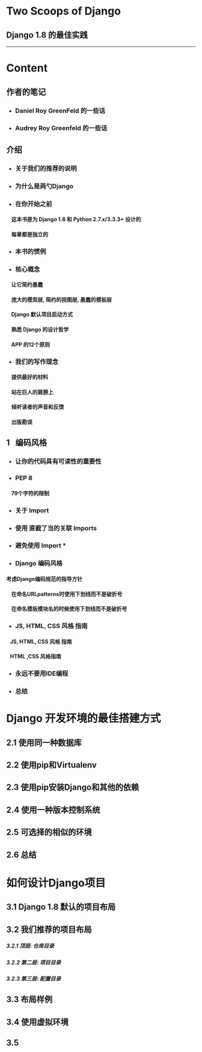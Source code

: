 # Two Scoops of Django 
## Django 1.8 的最佳实践
 
--------------------------
# Content
 

## 作者的笔记

- ### Daniel Roy GreenFeld 的一些话
- ### Audrey Roy Greenfeld 的一些话

## 介绍

- ### 关于我们的推荐的说明
- ### 为什么是两勺Django
- ### 在你开始之前
#### &nbsp;&nbsp;&nbsp; 这本书是为 Django 1.8 和 Python 2.7.x/3.3.3+ 设计的
#### &nbsp;&nbsp;&nbsp; 每章都是独立的

- ### 本书的惯例
- ### 核心概念
#### &nbsp;&nbsp;&nbsp; 让它简约愚蠢
#### &nbsp;&nbsp;&nbsp; 庞大的模型层, 简约的视图层, 愚蠢的模板层
#### &nbsp;&nbsp;&nbsp; Django 默认项目启动方式
#### &nbsp;&nbsp;&nbsp; 熟悉 Django 的设计哲学
#### &nbsp;&nbsp;&nbsp; APP 的12个原则

- ### 我们的写作理念
#### &nbsp;&nbsp;&nbsp; 提供最好的材料
#### &nbsp;&nbsp;&nbsp; 站在巨人的肩膀上
#### &nbsp;&nbsp;&nbsp; 倾听读者的声音和反馈
#### &nbsp;&nbsp;&nbsp; 出版勘误

## 1 &nbsp; 编码风格
- ###  让你的代码具有可读性的重要性
- ###  PEP 8
#### &nbsp;&nbsp;&nbsp; 79个字符的限制
- ### 关于 Import
- ### 使用 直截了当的关联 Imports
- ### 避免使用 Import *
- ### Django 编码风格
####  考虑Django编码规范的指导方针
#### &nbsp;&nbsp;&nbsp; 在命名URLpatterns时使用下划线而不是破折号
#### &nbsp;&nbsp;&nbsp; 在命名模板模块名的时候使用下划线而不是破折号
- ### JS, HTML, CSS 风格 指南
#### &nbsp;&nbsp;&nbsp;JS, HTML, CSS 风格 指南
#### &nbsp;&nbsp;&nbsp;HTML ,CSS 风格指南
- ### 永远不要用IDE编程
- ### 总结

# Django 开发环境的最佳搭建方式
## 2.1 使用同一种数据库
## 2.2 使用pip和Virtualenv
## 2.3 使用pip安装Django和其他的依赖
## 2.4 使用一种版本控制系统
## 2.5 可选择的相似的环境
## 2.6 总结


# 如何设计Django项目
## 3.1 Django 1.8 默认的项目布局
## 3.2 我们推荐的项目布局
##### 3.2.1 顶层: 仓库目录
##### 3.2.2 第二层: 项目目录
##### 3.2.3 第三层: 配置目录
## 3.3 布局样例
## 3.4 使用虚拟环境
## 3.5 
